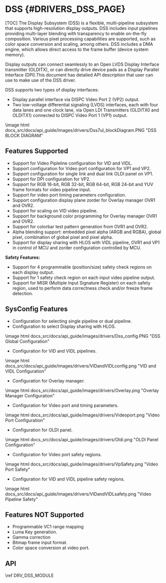 # DSS {#DRIVERS_DSS_PAGE}

[TOC]
The Display Subsystem (DSS) is a flexible, multi-pipeline subsystem that
supports high-resolution display outputs. DSS includes input pipelines providing
multi-layer blending with transparency to enable on-the-fly composition. Various
pixel processing capabilities are supported, such as color space conversion and
scaling, among others. DSS includes a DMA engine, which allows direct access to
the frame buffer (device system memory).


Display outputs can connect seamlessly to an Open LVDS Display Interface
transmitter (OLDITX), or can directly drive device pads as a Display Parallel
Interface (DPI).This document has detailed API description that user can use to
make use of the DSS driver.

DSS supports two types of display interfaces:
- Display parallel interface via DISPC Video Port 2 (VP2) output.
- Two low-voltage differential signaling (LVDS) interfaces, each with four data
lanes and one clock lane, via Open LDI Transmitters (OLDITX0 and OLDITX1)
connected to DISPC Video Port 1 (VP1) output.

\image html docs_src/docs/api_guide/images/drivers/Dss7ul_blockDiagram.PNG "DSS BLOCK DIAGRAM"

## Features Supported

- Support for Video Pipleline configuration for VID and VIDL.
- Support configuration for Video port configuration for VP1 and VP2.
- Support configuration for single link and dual link OLDI panel on VP1.
- Support for DPI configuration for VP2.
- Support for RGB 16-bit, RGB 32-bit, RGB 64-bit, RGB 24-bit and YUV frame
formats for video pipeline input.
- Support for video port timing parameters configuration.
- Support configuration display plane zorder for Overlay manager OVR1 and OVR2.
- Support for scaling on VID video pipeline.
- Support for background color programming for Overlay manager OVR1 and OVR2.
- Support for colorbar test pattern generation from OVR1 and OVR2.
- Alpha blending support: embedded pixel alpha (ARGB and RGBA), global pixel,
combination of global pixel and pixel alpha.
- Support for display sharing with HLOS with VIDL pipeline, OVR1 and VP1 in
control of MCU and zorder configuration controlled by MCU.

**Safety Features:**

- Support for 4 programmable (position/size) safety check regions on each
display output.
- Support for 1 safety check region on each input video pipeline output.
- Support for MISR (Multiple Input Signature Register) on each safety region,
used to perform data correctness check and/or freeze frame detection.

## SysConfig Features

- Configuration for selecting single pipeline or dual pipeline.
- Configuration to select Display sharing with HLOS.

\image html docs_src/docs/api_guide/images/drivers/Dss_config.PNG "DSS Global Configuration"

- Configuration for VID and VIDL pipelines.

\image html docs_src/docs/api_guide/images/drivers/VIDandVIDLconfig.png "VID and VIDL Configuration"

- Configuration for Overlay manager.

\image html docs_src/docs/api_guide/images/drivers/Overlay.png "Overlay Manager Configuration"

- Configuration for Video port and timing parameters.

\image html docs_src/docs/api_guide/images/drivers/Videoport.png "Video Port Configuration"

- Configuration for OLDI panel.

\image html docs_src/docs/api_guide/images/drivers/Oldi.png "OLDI Panel Configuration"

- Configuration for Video port safety regions.

\image html docs_src/docs/api_guide/images/drivers/VpSafety.png "Video Port Safety"

- Configuration for VID and VIDL pipeline safety regions.

\image html docs_src/docs/api_guide/images/drivers/VIDandVIDLsafety.png "Video Pipeline Safety"


## Features NOT Supported

- Programmable VC1 range mapping
- Luma Key generation.
- Gamma correction
- Bitmap frame input format.
- Color space conversion at video port.

## API

\ref DRV_DSS_MODULE
